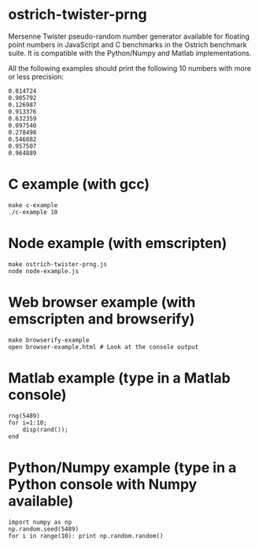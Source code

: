 # ostrich-twister-prng
Mersenne Twister pseudo-random number generator available for floating point numbers in JavaScript and C benchmarks in the Ostrich benchmark suite. It is compatible with the Python/Numpy and Matlab implementations.

All the following examples should print the following 10 numbers with more or less precision:

    0.814724
    0.905792
    0.126987
    0.913376
    0.632359
    0.097540
    0.278498
    0.546882
    0.957507
    0.964889

# C example (with gcc)

    make c-example
    ./c-example 10

# Node example (with emscripten)

    make ostrich-twister-prng.js
    node node-example.js

# Web browser example (with emscripten and browserify)

    make browserify-example
    open browser-example.html # Look at the console output

# Matlab example (type in a Matlab console)

    rng(5489)
    for i=1:10; 
        disp(rand()); 
    end
    
# Python/Numpy example (type in a Python console with Numpy available)
    
    import numpy as np
    np.random.seed(5489)
    for i in range(10): print np.random.random()
